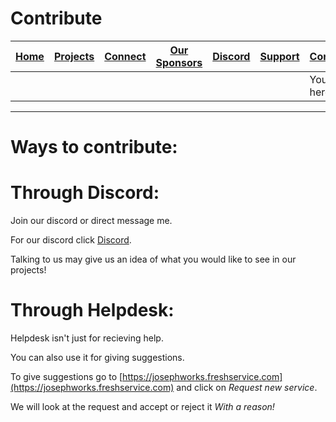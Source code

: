 # Contribute
| [Home](README.md) | [Projects](PROJECTS.md) | [Connect](CONNECT.md) | [Our Sponsors](SPONSORS.md) | [Discord](DISCORD.md) | [Support](SUPPORT.md) | [Contribute](CONTRIBUTE.md) | [Our GitHub](http://github.com/josephworks) |
|-------------------|-------------------------|-----------------------|-----------------------------|-----------------------|-----------------------|-----------------------------|--------------------------------------|
||||||| You are here!     |                         |                       |                             |                       |                       |                             |                                      |
------
# Ways to contribute:

# Through Discord:
Join our discord or direct message me. 

For our discord click [Discord](DISCORD.md).

Talking to us may give us an idea of what you would like to see in our projects!

# Through Helpdesk:
Helpdesk isn't just for recieving help.

You can also use it for giving suggestions.

To give suggestions go to [https://josephworks.freshservice.com](https://josephworks.freshservice.com) and click on *Request new service*.

We will look at the request and accept or reject it *With a reason!*
